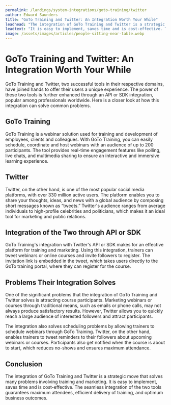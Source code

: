 ```yaml
---
permalink: /landings/system-integrations/goto-training/twitter
author: Edward Saunders
title: "GoTo Training and Twitter: An Integration Worth Your While"
leadhead: "The integration of GoTo Training and Twitter is a strategic move that solves many problems involving training and marketing"
leadtext: "It is easy to implement, saves time and is cost-effective. The seamless integration of the two tools guarantees maximum attendees, efficient delivery of training, and optimum business outcomes."
image: /assets/images/articles/people-sitting-near-table.webp
---
```

<div class="arttext">	<h1>GoTo Training and Twitter: An Integration Worth Your While</h1>
	<p>GoTo Training and Twitter, two successful tools in their respective domains, have joined hands to offer their users a unique experience. The power of these two tools is further enhanced through an API or SDK integration, popular among professionals worldwide. Here is a closer look at how this integration can solve common problems.</p>
	<h2>GoTo Training</h2>
	<p>GoTo Training is a webinar solution used for training and development of employees, clients and colleagues. With GoTo Training, you can easily schedule, coordinate and host webinars with an audience of up to 200 participants. The tool provides real-time engagement features like polling, live chats, and multimedia sharing to ensure an interactive and immersive learning experience. </p>
	<h2>Twitter</h2>
	<p>Twitter, on the other hand, is one of the most popular social media platforms, with over 330 million active users. The platform enables you to share your thoughts, ideas, and news with a global audience by composing short messages known as “tweets.” Twitter's audience ranges from average individuals to high-profile celebrities and politicians, which makes it an ideal tool for marketing and public relations.</p>
	<h2>Integration of the Two through API or SDK</h2>
	<p>GoTo Training's integration with Twitter's API or SDK makes for an effective platform for training and marketing. Using this integration, trainers can tweet webinars or online courses and invite followers to register. The invitation link is embedded in the tweet, which takes users directly to the GoTo training portal, where they can register for the course. </p>
	<h2>Problems Their Integration Solves</h2>
	<p>One of the significant problems that the integration of GoTo Training and Twitter solves is attracting course participants. Marketing webinars or courses through traditional means, such as emails or phone calls, may not always produce satisfactory results. However, Twitter allows you to quickly reach a large audience of interested followers and attract participants.</p>
	<p>The integration also solves scheduling problems by allowing trainers to schedule webinars through GoTo Training. Twitter, on the other hand, enables trainers to tweet reminders to their followers about upcoming webinars or courses. Participants also get notified when the course is about to start, which reduces no-shows and ensures maximum attendance.</p>
	<h2>Conclusion</h2>
	<p>The integration of GoTo Training and Twitter is a strategic move that solves many problems involving training and marketing. It is easy to implement, saves time and is cost-effective. The seamless integration of the two tools guarantees maximum attendees, efficient delivery of training, and optimum business outcomes.</p>
</div>